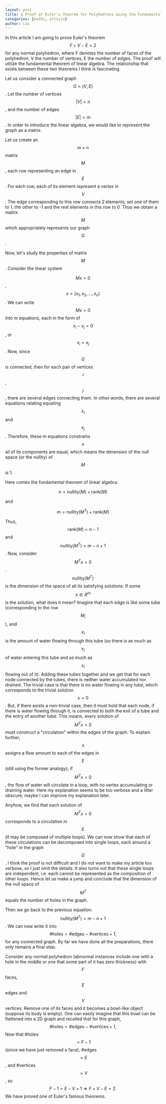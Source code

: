 ```yaml
---
layout: post
title: A Proof of Euler's Theorem for Polyhedrons using the Fundamental Theorem of Linear Algebra
categories: [maths, article]
author: Cai
---
```


In this article I am going to prove Euler's theorem
$$
 F+V-E=2
$$
for any normal polyhedron, where F denotes the number of faces
of the polyhedron, V the number of vertices, E the number of
edges. The proof will utilize the fundamental theorem of linear
algebra. The relationship that exists between these two theorems
I think is fascinating.

Let us consider a connected graph
$$
G=(V,E)
$$
. Let the number of vertices
$$
|V|=n
$$
, and the number of edges
$$
|E|=m
$$
. In order to introduce
the linear algebra, we would like to represent the graph as a matrix.

Let us create an
$$
m\times n
$$
 matrix
$$
M
$$
,
each row representing an edge in
$$
E
$$
. For each row, each of its element
represent a vertex in
$$
V
$$
. The edge corresponding to this row connects
2 elements; set one of them to 1, the other to -1 and the rest elements in this row
to 0. Thus we obtain a matrix
$$
M
$$
 which appropriately represents our graph
$$
G
$$
.

Now, let's study the properties of matrix
$$
 M
$$
. Consider the linear system

$$
 M x = 0
$$
,
$$
x = (x_1, x_2, ..., x_n)
$$
. We can write
$$
  Mx = 0
$$
  into m equations, each in the form of
$$
  x_i - x_j = 0
$$
 , or
$$
  x_i = x_j
$$
 . Now, since
$$
 G
$$
  is
connected, then for each pair of vertices
$$
i
$$
,
$$
 j
$$
, there are several edges
connecting them. In other words, there are several equations relating equating
$$
 x_i
$$
and
$$
x_j
$$
. Therefore, these m equations constrains
$$
 x
$$
 all of its components are equal, which means the dimension of the null space (or the nullity) of
$$
 M
$$
 is 1.

Here comes the fundamental theorem of linear algebra:

$$
n = \text{nullity}(M) + \text{rank}(M)
$$

and

$$
m = \text{nullity}(M^T) + \text{rank}(M)
$$

Thus,
$$
 \text{rank}(M) = n - 1
$$
 and
$$
 \text{nullity}(M^T) = m-n+1
$$
. Now, consider
$$
 M^T x = 0
$$
.
$$
 \text{nullity}(M^T)
$$
 is the dimension of the space of all its satisfying solutions. If some
$$
 x \in R^m
$$
 is the solution, what does it mean? Imagine that each edge is like some tube (corresponding to the row
$$
 M_i
$$
), and
$$
 x_i
$$
 is the amount of water flowing
through this tube (so there is as much as
$$
 x_i
$$
 of water entering this tube and as much as
$$
 x_i
$$
 flowing out of it). Adding these tubes together and we get that for each node connected by the tubes, there is neither water accumulated nor drained. The trivial case is that there is no water flowing in any tube, which corresponds to the trivial solution
$$
 x = 0
$$
. But, if there exists a non-trivial case, then it must hold that each node, if there is water flowing through it, is connected to both the exit of a tube and the entry of another tube. This means, every solution of
$$
 M^T x = 0
$$
 must construct a "circulation" within the edges of the graph. To explain further,
$$
 x
$$
 assigns a flow amount to each of the edges in
$$
 E
$$
 (still using the former analogy); if
$$
 M^T x = 0
$$
, the flow of water will circulate in a loop, with no vertex accumulating or draining water. Here my explanation seems to be too verbose and a litter obscure; maybe I can improve my explanation later.

Anyhow, we find that each solution of
$$
 M^T x = 0
$$
 corresponds to a circulation in
$$
 E
$$
 (it may be composed of multiple loops). We can now show that each of these circulations can be decomposed into single loops, each around a "hole" in the graph
$$
 G
$$
. I think the proof is not difficult and I do not want to make my article too verbose, so I just omit the details. It also turns out that these single loops are independent, i.e. each cannot be represented as the composition of other loops. Hence let us make a jump and conclude that the dimension of the null space of
$$
 M^T
$$
 equals the number of holes in the graph.

Then we go back to the previous equation:
$$
 \text{nullity}(M^T) = m-n+1
$$
. We can now write it into
$$
\text{#holes} = \text{#edges} - \text{#vertices} + 1,
$$
for any connected graph. By far we have done all the preparations, there only remains a final step.

Consider any normal polyhedron (abnormal instances include one with a hole in the middle or one that some part of it has zero thickness) with
$$
 F
$$
 faces,
$$
 E
$$
 edges and
$$
 V
$$
 vertices. Remove one of its faces and it becomes a bowl-like object (suppose its body is empty). One can easily imagine that this bowl can be flattened into a 2D graph and recalled that for this graph,
$$
\text{#holes} = \text{#edges} - \text{#vertices} + 1,
$$
Now that #holes
$$
=F - 1
$$
 (since we have just removed a face), #edges
$$
= E
$$
, and #vertices
$$
= V
$$
, so
$$
F-1 = E-V+1 \Rightarrow F+V-E=2.
$$
We have proved one of Euler's famous theorems.
